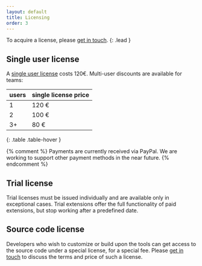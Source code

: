 ```yaml
---
layout: default
title: Licensing
order: 3
---
```


To acquire a license, please [get in touch].
{: .lead }


Single user license
-------------------

A [single user license](single-user-license) costs 120€. Multi-user discounts are available for teams:

| users | single license price |
|-------|----------------------|
| 1     | 120 €                |
| 2     | 100 €                |
| 3+    | 80 €                 |
{: .table .table-hover }

{% comment %}
Payments are currently received via PayPal. We are working to support other payment methods in the near future.
{% endcomment %}


Trial license
-------------

Trial licenses must be issued individually and are available only in exceptional cases. Trial extensions offer the full functionality of paid extensions, but stop working after a predefined date.


Source code license
-------------------

Developers who wish to customize or build upon the tools can get access to the source code under a special license, for a special fee. Please [get in touch] to discuss the terms and price of such a license.


[get in touch]: mailto:gustavo@hipertipo.com&subject=hRasterizer%20license
